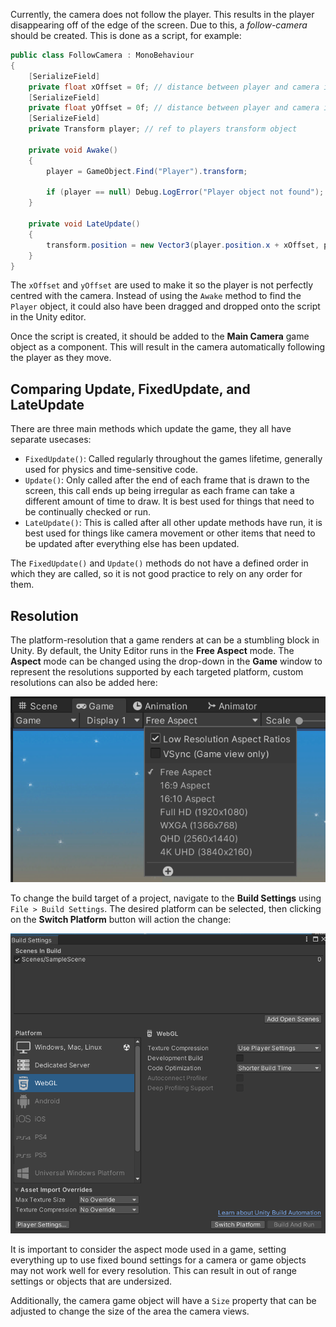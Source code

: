Currently, the camera does not follow the player. This results in the player disappearing off of the edge of the screen. Due to this, a *follow-camera* should be created. This is done as a script, for example:

```c#
public class FollowCamera : MonoBehaviour
{
    [SerializeField]
    private float xOffset = 0f; // distance between player and camera in horizontal direction
    [SerializeField]
    private float yOffset = 0f; // distance between player and camera in vertical direction
    [SerializeField]
    private Transform player; // ref to players transform object

    private void Awake()
    {
        player = GameObject.Find("Player").transform;

        if (player == null) Debug.LogError("Player object not found");
    }

    private void LateUpdate()
    {
        transform.position = new Vector3(player.position.x + xOffset, player.position.y + yOffset, -10);
    }
}
```

The `xOffset` and `yOffset` are used to make it so the player is not perfectly centred with the camera. Instead of using the `Awake` method to find the `Player` object, it could also have been dragged and dropped onto the script in the Unity editor.

Once the script is created, it should be added to the **Main Camera** game object as a component. This will result in the camera automatically following the player as they move.

## Comparing Update, FixedUpdate, and LateUpdate
There are three main methods which update the game, they all have separate usecases:

- `FixedUpdate()`: Called regularly throughout the games lifetime, generally used for physics and time-sensitive code.
- `Update()`: Only called after the end of each frame that is drawn to the screen, this call ends up being irregular as each frame can take a different amount of time to draw. It is best used for things that need to be continually checked or run.
- `LateUpdate()`: This is called after all other update methods have run, it is best used for things like camera movement or other items that need to be updated after everything else has been updated.

The `FixedUpdate()` and `Update()` methods do not have a defined order in which they are called, so it is not good practice to rely on any order for them.

## Resolution
The platform-resolution that a game renders at can be a stumbling block in Unity. By default, the Unity Editor runs in the **Free Aspect** mode. The **Aspect** mode can be changed using the drop-down in the **Game** window to represent the resolutions supported by each targeted platform, custom resolutions can also be added here:

![](./images/aspect_mode_dropdown.png)

To change the build target of a project, navigate to the **Build Settings** using `File > Build Settings`. The desired platform can be selected, then clicking on the **Switch Platform** button will action the change:

![](./images/build_settings.png)

It is important to consider the aspect mode used in a game, setting everything up to use fixed bound settings for a camera or game objects may not work well for every resolution. This can result in out of range settings or objects that are undersized.

Additionally, the camera game object will have a `Size` property that can be adjusted to change the size of the area the camera views.

